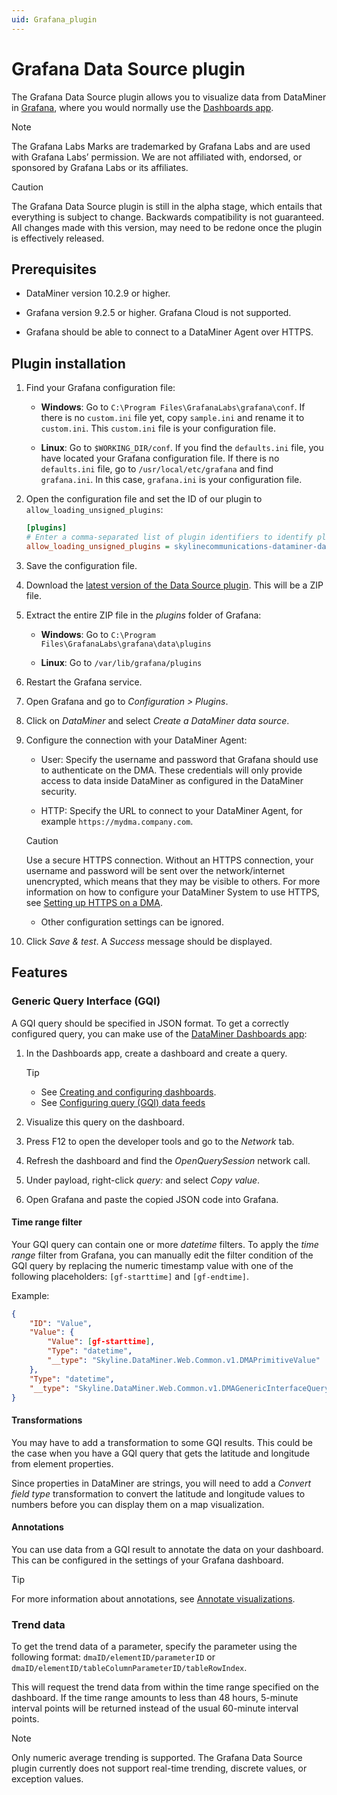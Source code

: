 ```yaml
---
uid: Grafana_plugin
---
```


# Grafana Data Source plugin

The Grafana Data Source plugin allows you to visualize data from DataMiner in [Grafana](https://grafana.com/), where you would normally use the [Dashboards app](xref:newR_D).

> [!NOTE]
> The Grafana Labs Marks are trademarked by Grafana Labs and are used with Grafana Labs’ permission. We are not affiliated with, endorsed, or sponsored by Grafana Labs or its affiliates.

> [!CAUTION]
> The Grafana Data Source plugin is still in the alpha stage, which entails that everything is subject to change. Backwards compatibility is not guaranteed. All changes made with this version, may need to be redone once the plugin is effectively released.

## Prerequisites

- DataMiner version 10.2.9 or higher.

- Grafana version 9.2.5 or higher. Grafana Cloud is not supported.

- Grafana should be able to connect to a DataMiner Agent over HTTPS.

## Plugin installation

1. Find your Grafana configuration file:

   - **Windows**: Go to `C:\Program Files\GrafanaLabs\grafana\conf`. If there is no `custom.ini` file yet, copy `sample.ini` and rename it to `custom.ini`. This `custom.ini` file is your configuration file.

   - **Linux**: Go to `$WORKING_DIR/conf`. If you find the `defaults.ini` file, you have located your Grafana configuration file. If there is no `defaults.ini` file, go to `/usr/local/etc/grafana` and find `grafana.ini`. In this case, `grafana.ini` is your configuration file.

1. Open the configuration file and set the ID of our plugin to `allow_loading_unsigned_plugins`:

    ```ini
    [plugins]
    # Enter a comma-separated list of plugin identifiers to identify plugins to load even if they are unsigned. Plugins with modified signatures are never loaded.
    allow_loading_unsigned_plugins = skylinecommunications-dataminer-datasource
    ```

1. Save the configuration file.

1. Download the [latest version of the Data Source plugin](https://github.com/SkylineCommunications/dataminer-grafana-plugin/releases). This will be a ZIP file.

1. Extract the entire ZIP file in the *plugins* folder of Grafana:

   - **Windows**: Go to `C:\Program Files\GrafanaLabs\grafana\data\plugins`

   - **Linux**: Go to `/var/lib/grafana/plugins`

1. Restart the Grafana service.

1. Open Grafana and go to *Configuration > Plugins*.

1. Click on *DataMiner* and select *Create a DataMiner data source*.

1. Configure the connection with your DataMiner Agent:

   - User: Specify the username and password that Grafana should use to authenticate on the DMA. These credentials will only provide access to data inside DataMiner as configured in the DataMiner security.

   - HTTP: Specify the URL to connect to your DataMiner Agent, for example `https://mydma.company.com`.

    > [!CAUTION]
    > Use a secure HTTPS connection. Without an HTTPS connection, your username and password will be sent over the network/internet unencrypted, which means that they may be visible to others.
    > For more information on how to configure your DataMiner System to use HTTPS, see [Setting up HTTPS on a DMA](xref:Setting_up_HTTPS_on_a_DMA).

   - Other configuration settings can be ignored.

1. Click *Save & test*. A *Success* message should be displayed.

## Features

### Generic Query Interface (GQI)

A GQI query should be specified in JSON format. To get a correctly configured query, you can make use of the [DataMiner Dashboards app](xref:newR_D):

1. In the Dashboards app, create a dashboard and create a query.

   > [!TIP]
   >
   > - See [Creating and configuring dashboards](xref:Creating_and_configuring_dashboards).
   > - See [Configuring query (GQI) data feeds](xref:Configuring_GQI_feeds)

1. Visualize this query on the dashboard.

1. Press F12 to open the developer tools and go to the *Network* tab.

1. Refresh the dashboard and find the *OpenQuerySession* network call.

1. Under payload, right-click *query:* and select *Copy value*.

1. Open Grafana and paste the copied JSON code into Grafana.

#### Time range filter

Your GQI query can contain one or more *datetime* filters. To apply the *time range* filter from Grafana, you can manually edit the filter condition of the GQI query by replacing the numeric timestamp value with one of the following placeholders: `[gf-starttime]` and `[gf-endtime]`.

Example:

``` JSON
{
    "ID": "Value",
    "Value": {
        "Value": [gf-starttime],
        "Type": "datetime",
        "__type": "Skyline.DataMiner.Web.Common.v1.DMAPrimitiveValue"
    },
    "Type": "datetime",
    "__type": "Skyline.DataMiner.Web.Common.v1.DMAGenericInterfaceQueryChosenOption"
}
```

#### Transformations

You may have to add a transformation to some GQI results. This could be the case when you have a GQI query that gets the latitude and longitude from element properties.

Since properties in DataMiner are strings, you will need to add a *Convert field type* transformation to convert the latitude and longitude values to numbers before you can display them on a map visualization.

#### Annotations

You can use data from a GQI result to annotate the data on your dashboard. This can be configured in the settings of your Grafana dashboard.

> [!TIP]
> For more information about annotations, see [Annotate visualizations](https://grafana.com/docs/grafana/latest/dashboards/build-dashboards/annotate-visualizations/).

### Trend data

To get the trend data of a parameter, specify the parameter using the following format: `dmaID/elementID/parameterID` or `dmaID/elementID/tableColumnParameterID/tableRowIndex`.

This will request the trend data from within the time range specified on the dashboard. If the time range amounts to less than 48 hours, 5-minute interval points will be returned instead of the usual 60-minute interval points.

> [!NOTE]
> Only numeric average trending is supported. The Grafana Data Source plugin currently does not support real-time trending, discrete values, or exception values.

